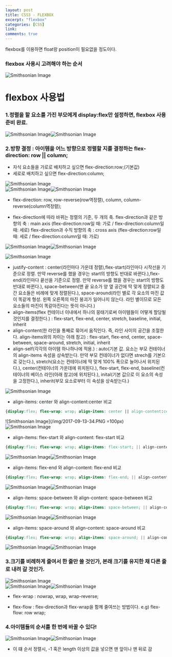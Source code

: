 ```yaml
---
layout: post
title: CSS3 - FLEXBOX
excerpt: "flexbox"
categories: [CSS]
link:
comments: true
---
```


flexbox를 이용하면 float랑 position이 필요없을 정도이다.

<h3>flexbox 사용시 고려해야 하는 순서</h3>

![Smithsonian Image](/img/2017-09-13-17.PNG)<br />

<h1>flexbox 사용법</h1>

<h3>1.정렬을 할 요소를 가진 부모에게 display:flex만 설정하면, flexbox 사용 준비 완료.</h3>

![Smithsonian Image](/img/2017-09-13-18.PNG)![Smithsonian Image](/img/2017-09-13-19.PNG)<br />

<h3>2.방향 결정 : 아이템을 어느 방향으로 정렬할 지를 결정하는 flex-direction: row || column;</h3>

* 자식 요소들을 가로로 배치하고 싶으면 flex-direction:row;(기본값)
* 세로로 배치하고 싶으면 flex-direction:column;

![Smithsonian Image](/img/2017-09-13-20.PNG)<br />![Smithsonian Image](/img/2017-09-13-21.PNG)![Smithsonian Image](/img/2017-09-13-22.PNG)<br />

* flex-direction: row, row-reverse(row역정렬), column, column-reverse(column역정렬);


* flex-direction에 따라 바뀌는 정렬의 기준, 두 개의 축.
flex-direction과 같은 방향의 축 : main axis (flex-direction:row일 때: 가로 / flex-direction:column일 때: 세로)
flex-direction과 수직 방향의 축 : cross axis (flex-direction:row일 때: 세로 / flex-direction:column일 때: 가로)

![Smithsonian Image](/img/2017-09-13-23.PNG)![Smithsonian Image](/img/2017-09-13-24.PNG)<br />

![Smithsonian Image](/img/2017-09-13-28.PNG)

* justify-content : center(라인마다 가운데 정렬),flex-start(라인마다 시작선을 기준으로 정렬. 만약 reverse를 했을 경우는 start의 방향도 반대로 바뀐다.),flex-end(라인마다 끝선을 기준으로 정렬. 만약 reverse를 했을 경우는 start의 방향도 반대로 바뀐다.), space-between(맨 끝 요소가 양 옆 공간에 딱 맞게 정렬되고 중간 요소들은 비례에 맞게 정렬된다.), space-around(라인 별로 각 요소의 마진 값이 똑같게 형성. 왼쪽 오른쪽의 마진 붕괴가 일어나지 않는다. 라인 별이므로 모든 요소들의 마진이 똑같아진다는 뜻이 아니다.)
* align-items(flex 컨테이너 이내에서 하나의 뭉태기로써 아이템들이 어떻게 할당될것인지를 결정한다.) : flex-start, flex-end, center, stretch, baseline, initial, inherit
* align-content(한 라인을 통째로 묶어서 움직인다. 즉, 라인 사이의 공간을 조절한다. align-items와의 차이는 아래 참고) : flex-start, flex-end, center, space-between, space-around, stretch, initial, inherit
* align-self(각각의 아이템 하나하나에 적용.) : auto(기본 값. 요소는 부모 컨테이너의 align-items 속성을 상속받는다. 만약 부모 컨테이너가 없다면 strech를 기본으로 갖는다.), stretch(요소는 컨테이너에 딱 맞게 100% 폭으로 늘어나서 위치된다.), center(컨테이너의 가운데에 위치된다.), flex-start, flex-end, baseline(컨테이너의 베이스 라인(아래 참고)에 위치된다.), inital(기본 값으로 이 요소의 속성을 고정한다.), inherit(부모 요소로부터 이 속성을 상속받는다.)

![Smithsonian Image](https://i.stack.imgur.com/bNwiG.png)

* align-items: center 와 align-content:center 비교
~~~CSS
{display:flex; flex-wrap: wrap; align-items: center || align-content:center;}
~~~

![Smithsonian Image](/img/2017-09-13-34.PNG =100px)![Smithsonian Image](/img/2017-09-13-35.PNG)<br />

* align-items: flex-start 와 align-content: flex-start 비교

~~~CSS
{display:flex; flex-wrap: wrap; align-items: flex-start; || align-content: flex-start;}
~~~

![Smithsonian Image](/img/2017-09-13-36.PNG)![Smithsonian Image](/img/2017-09-13-37.PNG)

* align-items: flex-end 와 align-content: flex-end 비교

~~~CSS
{display:flex; flex-wrap: wrap; align-items: flex-end; || align-content: flex-end;}
~~~

![Smithsonian Image](/img/2017-09-13-39.PNG)![Smithsonian Image](/img/2017-09-13-38.PNG)

* align-items: space-between 와 align-content: space-between 비교

~~~CSS
{display:flex; flex-wrap: wrap; align-items: space-between; || align-content: space-between;}
~~~

![Smithsonian Image](/img/2017-09-13-40.PNG)![Smithsonian Image](/img/2017-09-13-41.PNG)

* align-items: space-around 와 align-content: space-around 비교

~~~CSS
{display:flex; flex-wrap: wrap; align-items: space-around; || align-content: space-around;}
~~~

![Smithsonian Image](/img/2017-09-13-40.PNG)![Smithsonian Image](/img/2017-09-13-42.PNG)







<h3>3.크기를 비례하게 줄여서 한 줄만 쓸 것인가, 본래 크기를 유지한 채 다른 줄로 내려 갈 것인가.</h3>

![Smithsonian Image](/img/2017-09-13-25.PNG)<br />![Smithsonian Image](/img/2017-09-13-26.PNG)![Smithsonian Image](/img/2017-09-13-27.PNG)<br />

* flex-wrap : nowrap, wrap, wrap-reverse;

* flex-flow : flex-direction과 flex-wrap을 함께 줄여쓰는 방법이다. e.g) flex-flow: row wrap;

<h3>4.아이템들의 순서를 한 번에 바꿀 수 있다!</h3>

![Smithsonian Image](/img/2017-09-13-29.PNG)![Smithsonian Image](/img/2017-09-13-30.PNG)<br />

* 이 떄 순서 정렬시, -1 혹은 length 이상의 값을 넣으면 맨 앞이나 맨 뒤로 감
